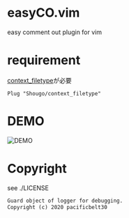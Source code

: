 # easyCO.vim
easy comment out plugin for vim
# requirement
[context_filetype](https://github.com/Shougo/context_filetype.vim)が必要
```vim
Plug "Shougo/context_filetype"
```

# DEMO
![DEMO](https://raw.githubusercontent.com/wiki/pacificbelt30/easyCO.vim/images/easyCO.gif)
# Copyright
see ./LICENSE
```txt
Guard object of logger for debugging.
Copyright (c) 2020 pacificbelt30 
```

